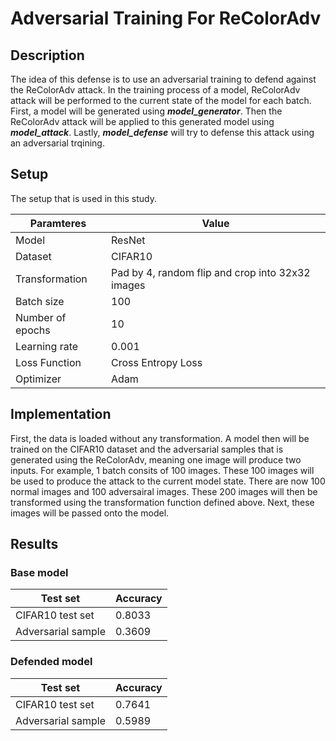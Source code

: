 # Adversarial Training For ReColorAdv

## Description
The idea of this defense is to use an adversarial training to defend against the ReColorAdv attack. In the training process of a model, ReColorAdv attack will be performed to the current state of the model for each batch. First, a model will be generated using ***model_generator***. Then the ReColorAdv attack will be applied to this generated model using ***model_attack***. Lastly, ***model_defense*** will try to defense this attack using an adversarial trqining.

## Setup
The setup that is used in this study.

| Paramteres       | Value                                            |
|------------------|--------------------------------------------------|
| Model            | ResNet                                           |
| Dataset          | CIFAR10                                          |
| Transformation   | Pad by 4, random flip and crop into 32x32 images |
| Batch size       | 100                                              |
| Number of epochs | 10                                               |
| Learning rate    | 0.001                                            |
| Loss Function    | Cross Entropy Loss                               |
| Optimizer        | Adam                                             |

## Implementation
First, the data is loaded without any transformation. A model then will be trained on the CIFAR10 dataset and the adversarial samples that is generated using the ReColorAdv, meaning one image will produce two inputs. For example, 1 batch consits of 100 images. These 100 images will be used to produce the attack to the current model state. There are now 100 normal images and 100 adversairal images. These 200 images will then be transformed using the transformation function defined above. Next, these images will be passed onto the model.

## Results
### Base model
| Test set           | Accuracy |
|--------------------|----------|
| CIFAR10 test set   | 0.8033   |
| Adversarial sample | 0.3609   |
### Defended model
| Test set           | Accuracy |
|--------------------|----------|
| CIFAR10 test set   | 0.7641   |
| Adversarial sample | 0.5989   |

